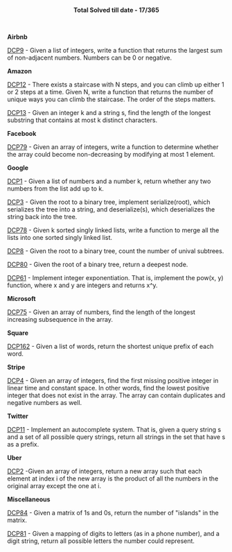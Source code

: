 <p align="center">
  <b>Total Solved till date - 17/365</b>
</p>

<br>

**Airbnb**

[DCP9](src/com/piyush/dcp/airbnb/DCP9.java) - Given a list of integers, write a function that returns the largest sum of non-adjacent numbers. Numbers can be 0 or negative.

**Amazon**

[DCP12](src/com/piyush/dcp/amazon/DCP12.java) - There exists a staircase with N steps, and you can climb up either 1 or 2 steps at a time. Given N, write a function that returns the number of unique ways you can climb the staircase. The order of the steps matters. 

[DCP13](src/com/piyush/dcp/amazon/DCP13.java) - Given an integer k and a string s, find the length of the longest substring that contains at most k distinct characters.

**Facebook**

[DCP79](src/com/piyush/dcp/facebook/DCP79.java) - Given an array of integers, write a function to determine whether the array could become non-decreasing by modifying at most 1 element.

**Google**

[DCP1](src/com/piyush/dcp/google/DCP1.java) - Given a list of numbers and a number k, return whether any two numbers from the list add up to k.

[DCP3](src/com/piyush/dcp/google/DCP3.java) - Given the root to a binary tree, implement serialize(root), which serializes the tree into a string, and deserialize(s), which deserializes the string back into the tree.

[DCP78](src/com/piyush/dcp/google/DCP78.java) - Given k sorted singly linked lists, write a function to merge all the lists into one sorted singly linked list.

[DCP8](src/com/piyush/dcp/google/DCP8.java) - Given the root to a binary tree, count the number of unival subtrees.

[DCP80](src/com/piyush/dcp/google/DCP80.java) - Given the root of a binary tree, return a deepest node.

[DCP61](src/com/piyush/dcp/google/DCP61.java) - Implement integer exponentiation. That is, implement the pow(x, y) function, where x and y are integers and returns x^y.

**Microsoft** 

[DCP75](src/com/piyush/dcp/microsoft/DCP75.java) - Given an array of numbers, find the length of the longest increasing subsequence in the array.

**Square**

[DCP162](src/com/piyush/dcp/square/DCP162.java) - Given a list of words, return the shortest unique prefix of each word.

**Stripe**

[DCP4](src/com/piyush/dcp/stripe/DCP4.java) - Given an array of integers, find the first missing positive integer in linear time and constant space. In other words, find the lowest positive integer that does not exist in the array. The array can contain duplicates and negative numbers as well.

**Twitter**

[DCP11](src/com/piyush/dcp/twitter/DCP11.java) - Implement an autocomplete system. That is, given a query string s and a set of all possible query strings, return all strings in the set that have s as a prefix.

**Uber**

[DCP2](src/com/piyush/dcp/uber/DCP2.java) -Given an array of integers, return a new array such that each element at index i of the new array is the product of all the numbers in the original array except the one at i. 

**Miscellaneous**

[DCP84](src/com/piyush/dcp/miscellaneous/DCP84.java) - Given a matrix of 1s and 0s, return the number of "islands" in the matrix.

[DCP81](src/com/piyush/dcp/miscellaneous/DCP81.java) - Given a mapping of digits to letters (as in a phone number), and a digit string, return all possible letters the number could represent.